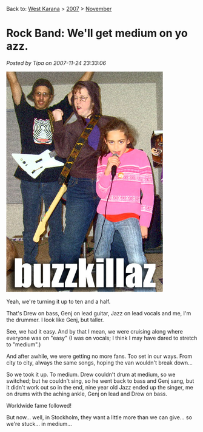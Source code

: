 Back to: [West Karana](/posts/westkarana.md) > [2007](/posts/2007/westkarana.md) > [November](./westkarana.md)
# Rock Band: We'll get medium on yo azz.

*Posted by Tipa on 2007-11-24 23:33:06*

![buzzkillaz](../../../uploads/2007/11/buzzkillaz.jpg)

Yeah, we're turning it up to ten and a half.

That's Drew on bass, Genj on lead guitar, Jazz on lead vocals and me, I'm the drummer. I look like Genj, but taller.

See, we had it easy. And by that I mean, we were cruising along where everyone was on "easy" (I was on vocals; I think I may have dared to stretch to "medium".)

And after awhile, we were getting no more fans. Too set in our ways. From city to city, always the same songs, hoping the van wouldn't break down...

So we took it up. To medium. Drew couldn't drum at medium, so we switched; but he couldn't sing, so he went back to bass and Genj sang, but it didn't work out so in the end, nine year old Jazz ended up the singer, me on drums with the aching ankle, Genj on lead and Drew on bass.

Worldwide fame followed!

But now... well, in Stockholm, they want a little more than we can give... so we're stuck... in medium...


